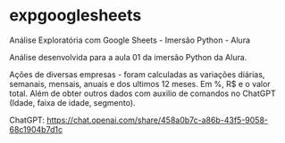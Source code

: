# expgooglesheets
Análise Exploratória com Google Sheets - Imersão Python - Alura

Análise desenvolvida para a aula 01 da imersão Python da Alura.

Ações de diversas empresas - foram calculadas as variações diárias, semanais, mensais, anuais e dos ultimos 12 meses. Em %, R$ e o valor total.
Além de obter outros dados com auxilio de comandos no ChatGPT (Idade, faixa de idade, segmento).

ChatGPT: https://chat.openai.com/share/458a0b7c-a86b-43f5-9058-68c1904b7d1c
